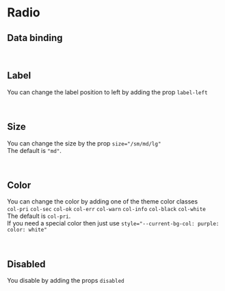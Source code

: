 # Radio

## Data binding

<hhl-live-editor title="" htmlCode='
    <template>
     <div class="flex items-center gap-4 px-4">
        <H_radio label="Radio 1" v-model="radioVal" class="col-err" value="val1"></H_radio>
        <H_radio label="Radio 2" v-model="radioVal" value="val2" class="col-warn"></H_radio>    
        <H_radio label="Radio 3" v-model="radioVal" value="val3"></H_radio>
        <H_inputText v-model="radioVal" label="value"></H_inputText>
    </div>
    </template>
    <script>
        const radioVal = ref("val1");
        return {radioVal}
    </script>
'>
</hhl-live-editor>

<br>

## Label

You can change the label position to left by adding the prop `label-left`

<hhl-live-editor title="" htmlCode='
    <template>
     <div class="flex items-center gap-4 px-4">
        <H_radio label="label standard" v-model="radioVal" value="val1"></H_radio>
        <H_radio label-left label="Label left" v-model="radioVal" value="val2"></H_radio>
        <div class="flex-1" />
    </div>
    </template>
    <script>
        const radioVal = ref("val1");
        return {radioVal}
    </script>
'>
</hhl-live-editor>

<br>

## Size

You can change the size by the prop `size="/sm/md/lg"`<br>
The default is `"md"`.

<hhl-live-editor title="" htmlCode='
    <template>
    <div class="flex items-center gap-4 px-4">
        <H_radio size="sm" label="Radio small (sm)" v-model="radioVal" value="val1"></H_radio>
        <H_radio label="Radio standard (md)" v-model="radioVal" value="val2"></H_radio>
        <H_radio size="lg" label="Radio large (lg)" v-model="radioVal" value="val3"></H_radio>
    </div>
    </template>
    <script>
        const radioVal = ref("val1");
        return {radioVal}
    </script>
'>
</hhl-live-editor>

<br>

## Color

You can change the color by adding one of the theme color classes<br>
`col-pri` `col-sec` `col-ok` `col-err` `col-warn` `col-info` `col-black` `col-white`<br>
The default is `col-pri`.<br>
If you need a special color then just use `style="--current-bg-col: purple: color: white"`

<hhl-live-editor title="" htmlCode='
    <template>
     <div class="flex items-center gap-4 px-4 flex-wrap">
        <H_radio class="col-pri" label="col-pri" v-model="radioVal" value="val11"></H_radio>
        <H_radio class="col-sec" label="col-sec" v-model="radioVal" value="val11"></H_radio>
        <H_radio class="col-ok" label="col-ok" v-model="radioVal" value="val11"></H_radio>
        <H_radio class="col-err" label="col-err" v-model="radioVal" value="val11"></H_radio>
        <H_radio class="col-warn" label="col-warn" v-model="radioVal" value="val11"></H_radio>
        <H_radio class="col-info" label="col-info" v-model="radioVal" value="val11"></H_radio>
        <H_radio class="col-black" label="col-black" v-model="radioVal" value="val11"></H_radio>
        <H_radio class="col-white" label="col-white" v-model="radioVal" value="val11"></H_radio>
        <H_radio style="--current-bg-col: purple; color: white" label="purple" v-model="radioVal" value="val11"></H_radio>
    </div>
    </template>
    <script>
        const radioVal = ref("val11");
        return {radioVal}
    </script>
'>
</hhl-live-editor>

<br>

## Disabled

You disable by adding the props `disabled`

<hhl-live-editor title="" htmlCode='
    <template>
     <div class="flex items-center gap-4 px-4 flex-wrap">
        <H_radio disabled class="col-pri" label="col-pri" v-model="radioVal" value="val2"></H_radio>
        <H_radio disabled class="col-sec" label="col-sec" v-model="radioVal" value="val2"></H_radio>
        <H_radio disabled class="col-ok" label="col-ok" v-model="radioVal" value="val2"></H_radio>
        <H_radio disabled class="col-err" label="col-err" v-model="radioVal" value="val2"></H_radio>
        <H_radio disabled class="col-warn" label="col-warn" v-model="radioVal" value="val2"></H_radio>
        <H_radio disabled class="col-info" label="col-info" v-model="radioVal" value="val2"></H_radio>
        <H_radio disabled class="col-black" label="col-black" v-model="radioVal" value="val2"></H_radio>
        <H_radio disabled class="col-white" label="col-white" v-model="radioVal" value="val2"></H_radio>
        <H_radio disabled style="--current-bg-col: purple; color: white" label="purple" v-model="radioVal" value="val2"></H_radio>
    </div>
    </template>
    <script>
        const radioVal = ref("val2");
        return {radioVal}
    </script>
'>
</hhl-live-editor>

<br>
